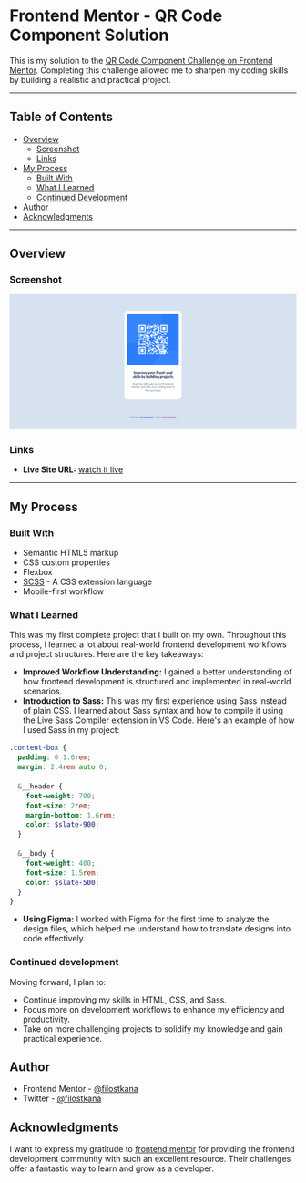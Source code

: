 # Frontend Mentor - QR Code Component Solution

This is my solution to the [QR Code Component Challenge on Frontend Mentor](https://www.frontendmentor.io/challenges/qr-code-component-iux_sIO_H). Completing this challenge allowed me to sharpen my coding skills by building a realistic and practical project.

---

## Table of Contents

- [Overview](#overview)
  - [Screenshot](#screenshot)
  - [Links](#links)
- [My Process](#my-process)
  - [Built With](#built-with)
  - [What I Learned](#what-i-learned)
  - [Continued Development](#continued-development)
- [Author](#author)
- [Acknowledgments](#acknowledgments)

---

## Overview

### Screenshot

![Project Screenshot](./Screenshot.png)

### Links

- **Live Site URL:** [watch it live](https://filostkana-qr-code.vercel.app/)

---

## My Process

### Built With

- Semantic HTML5 markup
- CSS custom properties
- Flexbox
- [SCSS](https://sass-lang.com) - A CSS extension language
- Mobile-first workflow

### What I Learned

This was my first complete project that I built on my own. Throughout this process, I learned a lot about real-world frontend development workflows and project structures. Here are the key takeaways:

- **Improved Workflow Understanding:** I gained a better understanding of how frontend development is structured and implemented in real-world scenarios.
- **Introduction to Sass:** This was my first experience using Sass instead of plain CSS. I learned about Sass syntax and how to compile it using the Live Sass Compiler extension in VS Code. Here's an example of how I used Sass in my project:

```scss
.content-box {
  padding: 0 1.6rem;
  margin: 2.4rem auto 0;

  &__header {
    font-weight: 700;
    font-size: 2rem;
    margin-bottom: 1.6rem;
    color: $slate-900;
  }

  &__body {
    font-weight: 400;
    font-size: 1.5rem;
    color: $slate-500;
  }
}
```
- **Using Figma:** I worked with Figma for the first time to analyze the design files, which helped me understand how to translate designs into code effectively.


### Continued development

Moving forward, I plan to:

  -  Continue improving my skills in HTML, CSS, and Sass.
  -  Focus more on development workflows to enhance my efficiency and productivity.
  -  Take on more challenging projects to solidify my knowledge and gain practical experience.


## Author

- Frontend Mentor - [@filostkana](https://www.frontendmentor.io/profile/filostkana)
- Twitter - [@filostkana](https://www.twitter.com/filostkana)


## Acknowledgments

I want to express my gratitude to [frontend mentor](https://www.frontendmentor.io) for providing the frontend development community with such an excellent resource. Their challenges offer a fantastic way to learn and grow as a developer.

